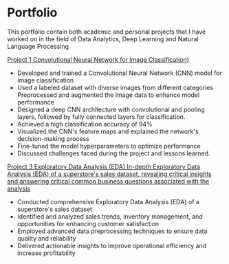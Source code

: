 # Portfolio
This portfolio contain both academic and personal projects that I have worked on in the field of Data Analytics, Deep Learning and Natural Language Processing 

[Project 1 Convolutional Neural Network for Image Classification](https://github.com/nabeelmaklai/Portfolio/tree/main/Projects/CNN))
- Developed and trained a Convolutional Neural Network (CNN) model for image classification
- Used a labeled dataset with diverse images from different categories
Preprocessed and augmented the image data to enhance model performance
- Designed a deep CNN architecture with convolutional and pooling layers, followed by fully connected layers for classification.
- Achieved a high classification accuracy of 94%
- Visualized the CNN's feature maps and explained the network's decision-making process
- Fine-tuned the model hyperparameters to optimize performance 
- Discussed challenges faced during the project and lessons learned.


[Project 3 Exploratory Data Analysis (EDA) In-depth Exploratory Data Analysis (EDA) of a superstore's sales dataset, revealing critical insights and answering critical common business questions associated with the analysis](https://github.com/nabeelmaklai/Portfolio/tree/main/Projects/EDA)

- Conducted comprehensive Exploratory Data Analysis (EDA) of a superstore's sales dataset
- Identified and analyzed sales trends, inventory management, and opportunities for enhancing customer satisfaction
- Employed advanced data preprocessing techniques to ensure data quality and reliability
- Delivered actionable insights to improve operational efficiency and increase profitability

